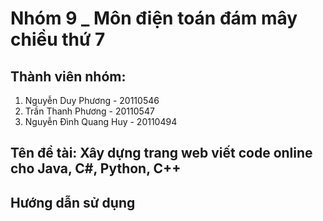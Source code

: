 # Nhóm 9 _ Môn điện toán đám mây chiều thứ 7
## Thành viên nhóm:
1. Nguyễn Duy Phương - 20110546
2. Trần Thanh Phương - 20110547
3. Nguyễn Đình Quang Huy - 20110494
## Tên đề tài: Xây dựng trang web viết code online cho Java, C#, Python, C++
## Hướng dẫn sử dụng

